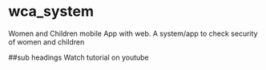 # wca_system
Women and Children mobile App with web.
A system/app to check security of women and children

##sub headings
Watch tutorial on youtube